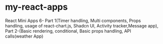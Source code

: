 # my-react-apps
React Mini Apps 6- Part 1(Timer handling, Multi components, Props handling, usage of react-chart.js, Shadcn UI, Activity tracker,Message app), Part 2-(Basic rendering, conditional, Basic props handling, API calls(weather App)
